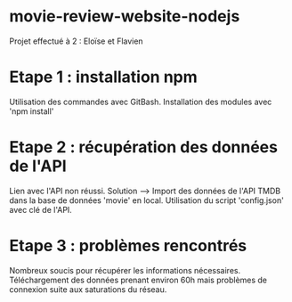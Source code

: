 # movie-review-website-nodejs

Projet effectué à 2 : Eloïse et Flavien

# Etape 1 : installation npm
Utilisation des commandes avec GitBash.
Installation des modules avec 'npm install'

# Etape 2 : récupération des données de l'API
Lien avec l'API non réussi.
Solution --> Import des données de l'API TMDB dans la base de données 'movie' en local.
Utilisation du script 'config.json' avec clé de l'API.

# Etape 3 : problèmes rencontrés
Nombreux soucis pour récupérer les informations nécessaires.
Téléchargement des données prenant environ 60h mais problèmes de connexion suite aux saturations du réseau.

